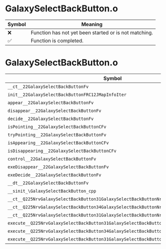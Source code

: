 # GalaxySelectBackButton.o
| Symbol | Meaning 
| ------------- | ------------- 
| :x: | Function has not yet been started or is not matching. 
| :white_check_mark: | Function is completed. 


# GalaxySelectBackButton.o
| Symbol | Decompiled? |
| ------------- | ------------- |
| `__ct__22GalaxySelectBackButtonFv` | :x: |
| `init__22GalaxySelectBackButtonFRC12JMapInfoIter` | :x: |
| `appear__22GalaxySelectBackButtonFv` | :x: |
| `disappear__22GalaxySelectBackButtonFv` | :x: |
| `decide__22GalaxySelectBackButtonFv` | :x: |
| `isPointing__22GalaxySelectBackButtonCFv` | :x: |
| `tryPointing__22GalaxySelectBackButtonFv` | :x: |
| `isAppearing__22GalaxySelectBackButtonCFv` | :x: |
| `isDisappearing__22GalaxySelectBackButtonCFv` | :x: |
| `control__22GalaxySelectBackButtonFv` | :x: |
| `exeDisappear__22GalaxySelectBackButtonFv` | :x: |
| `exeDecide__22GalaxySelectBackButtonFv` | :x: |
| `__dt__22GalaxySelectBackButtonFv` | :x: |
| `__sinit_\GalaxySelectBackButton_cpp` | :x: |
| `__ct__Q225NrvGalaxySelectBackButton31GalaxySelectBackButtonNrvAppearFv` | :x: |
| `__ct__Q225NrvGalaxySelectBackButton34GalaxySelectBackButtonNrvDisappearFv` | :x: |
| `__ct__Q225NrvGalaxySelectBackButton31GalaxySelectBackButtonNrvDecideFv` | :x: |
| `execute__Q225NrvGalaxySelectBackButton31GalaxySelectBackButtonNrvDecideCFP5Spine` | :x: |
| `execute__Q225NrvGalaxySelectBackButton34GalaxySelectBackButtonNrvDisappearCFP5Spine` | :x: |
| `execute__Q225NrvGalaxySelectBackButton31GalaxySelectBackButtonNrvAppearCFP5Spine` | :x: |
